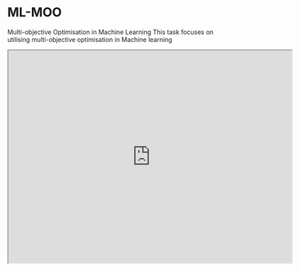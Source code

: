 # ML-MOO
Multi-objective Optimisation in Machine Learning This task focuses on utilising multi-objective optimisation in Machine learning
<iframe src="https://drive.google.com/file/d/19ejYOpWL69UBtXnONN6cJ66GJ52oX9Zn/preview" width="640" height="480" allow="autoplay"></iframe>
